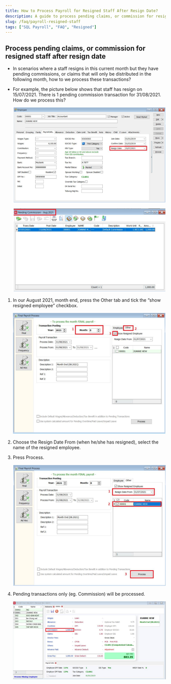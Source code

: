 ```yaml
---
title: How to Process Payroll for Resigned Staff After Resign Date?
description: A guide to process pending claims, or commission for resigned staff afer resign date
slug: /faq/payroll-resigned-staff
tags: ["SQL Payroll", "FAQ", "Resigned"]
---
```


## Process pending claims, or commission for resigned staff after resign date

- In scenarios where a staff resigns in this current month but they have pending commissions, or claims that will only be distributed in the following month, how to we process these transactions?

- For example, the picture below shows that staff has resign on 15/07/2021. There is 1 pending commission transaction for 31/08/2021. How do we process this?

    ![resign-date](../../static/img/faq/payroll-resigned-staff/resign-date.png)

    ![pending-comm](../../static/img/faq/payroll-resigned-staff/pending-comm.png)

1. In our August 2021, month end, press the Other tab and tick the “show resigned employee” checkbox.

    ![other](../../static/img/faq/payroll-resigned-staff/other.png)

2. Choose the Resign Date From (when he/she has resigned), select the name of the resigned employee.

3. Press Process.

    ![process](../../static/img/faq/payroll-resigned-staff/process.png)

4. Pending transactions only (eg. Commission) will be processed.

    ![result](../../static/img/faq/payroll-resigned-staff/result.png)
